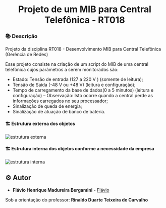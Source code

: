<h1 align="center">Projeto de um MIB para Central Telefônica - RT018</h1>

### :books: Descrição

<p>Projeto da disciplina RT018 - Desenvolvimento MIB para Central Telefônica (Gerência de Redes)</p>
<p>Esse projeto consiste na criação de um script do MIB de uma central telefônica cujos parâmetros a serem monitorados são:</p>

- Estado: Tensão de entrada (127 a 220 V ) (somente de leitura);
- Tensão de Saída (-48 V ou +48 V) (leitura e configuração);
- Tempo de carregamento da base de dados(0 a 5 minutos) (leitura e configuração) – Observação: Isto ocorre quando a central perde as informações carregados no seu processador;
- Sinalização de queda de energia;
- Sinalização de atuação de banco de bateria.

#### :building_construction: Estrutura externa dos objetos
![estrutura externa](https://github.com/user-attachments/assets/703ff05f-18e3-46f4-b79a-37825c6d82a7)


#### :building_construction: Estrutura interna dos objetos conforme a necessidade da empresa
![estrutura interna](https://github.com/user-attachments/assets/4f84362f-a847-4fb7-8b95-e8e94ab2a82c)

## :gear: Autor

* **Flávio Henrique Madureira Bergamini** - [Flávio](https://github.com/flaviobergamini)

Sob a orientação do professor:
**Rinaldo Duarte Teixeira de Carvalho** 
